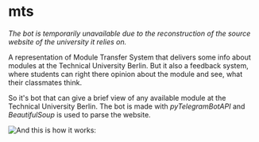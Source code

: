 # mts

_The bot is temporarily unavailable due to the reconstruction of the source website of the university it relies on._

A representation of Module Transfer System that delivers some info about modules at the Technical University Berlin. But it also a feedback system, where students can right there opinion about the module and see, what their classmates think.

So it's bot that can give a brief view of any available module at the Technical University Berlin. The bot is made with *pyTelegramBotAPI* and *BeautifulSoup* is used to parse the website.

![And this is how it works:](https://media.giphy.com/media/b8RTk0IeFmdbgWOLfw/giphy.gif)
